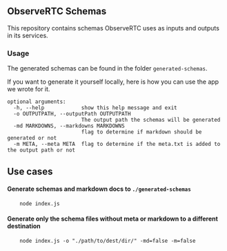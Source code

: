 ## ObserveRTC Schemas

This repository contains schemas ObserveRTC uses as inputs and outputs in its services.

### Usage 

The generated schemas can be found in the folder `generated-schemas`.

If you want to generate it yourself locally, here is how you can use the app we wrote for it. 


```shell
optional arguments:
  -h, --help            show this help message and exit
  -o OUTPUTPATH, --outputPath OUTPUTPATH
                        The output path the schemas will be generated
  -md MARKDOWNS, --markdowns MARKDOWNS
                        flag to determine if markdown should be generated or not
  -m META, --meta META  flag to determine if the meta.txt is added to the output path or not

```

## Use cases

#### Generate schemas and markdown docs to `./generated-schemas`

```shell
    node index.js
```


#### Generate only the schema files without meta or markdown to a different destination

```shell
    node index.js -o "./path/to/dest/dir/" -md=false -m=false
```


